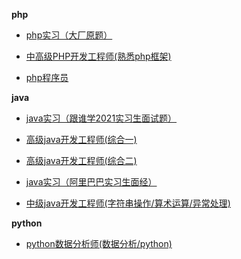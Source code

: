  **php** 



- [php实习（大厂原题）](http://www.gtalent.cn/exam/interview?token=87e10413faa616d41be24b29c90ba756)
 
- [中高级PHP开发工程师(熟悉php框架)](http://www.gtalent.cn/exam/interview?token=b6c814d25c0396e0abffe02a388a800f)
  
- [php程序员](http://www.gtalent.cn/exam/interview?token=0344044a5283372acabe69878c16886d)


 **java** 

- [java实习（跟谁学2021实习生面试题）](http://www.gtalent.cn/exam/interview?token=7dbe3b83aa76f353102509f2c4778102)

- [高级java开发工程师(综合一)](http://www.gtalent.cn/exam/interview?token=a3cfa25694b4ec989f7935c030cf0eb3)

- [高级java开发工程师(综合二)](http://www.gtalent.cn/exam/interview?token=88c0c8e40070eb283e1da271befef12c)

- [java实习（阿里巴巴实习生面经）](http://www.gtalent.cn/exam/interview?token=55e498a8f9202d5f64460ebb2429b82a)

- [中级java开发工程师(字符串操作/算术运算/异常处理)](http://www.gtalent.cn/exam/interview?token=8395b5b8d56fce833b2e908effcb80ef)

**python**

- [python数据分析师(数据分析/python)](http://www.gtalent.cn/exam/interview?token=c73845f85526cf9dbc4480491886e639)

